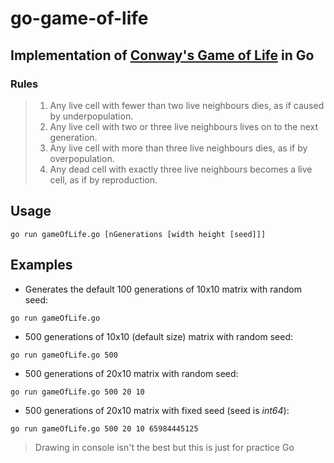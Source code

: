 # go-game-of-life

## Implementation of [Conway's Game of Life](https://en.wikipedia.org/wiki/Conway%27s_Game_of_Life) in Go

### Rules
> 1. Any live cell with fewer than two live neighbours dies, as if caused by underpopulation.<br/>
> 1. Any live cell with two or three live neighbours lives on to the next generation.<br/>
> 1. Any live cell with more than three live neighbours dies, as if by overpopulation.<br/>
> 1. Any dead cell with exactly three live neighbours becomes a live cell, as if by reproduction.<br/>

## Usage
```
go run gameOfLife.go [nGenerations [width height [seed]]]
```
## Examples
* Generates the default 100 generations of 10x10 matrix with random seed:
```bash
go run gameOfLife.go 
```
* 500 generations of 10x10 (default size) matrix with random seed:
```
go run gameOfLife.go 500
```
* 500 generations of 20x10 matrix with random seed:
```
go run gameOfLife.go 500 20 10
```

* 500 generations of 20x10 matrix with fixed seed (seed is _int64_):
```
go run gameOfLife.go 500 20 10 65984445125
```

> Drawing in console isn't the best but this is just for practice Go